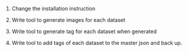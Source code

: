 1. Change the installation instruction

2. Write tool to generate images for each dataset

3. Write tool to generate tag for each dataset when generated

4. Write tool to add tags of each dataset to the master json and back up.
